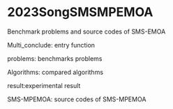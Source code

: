 # 2023SongSMSMPEMOA
Benchmark problems and source codes of SMS-EMOA

Multi_conclude: entry function

problems: benchmarks problems

Algorithms: compared algorithms

result:experimental result

SMS-MPEMOA: source codes of SMS-MPEMOA
